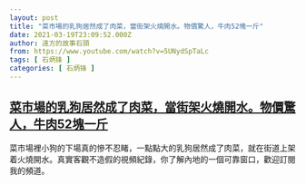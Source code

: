 ```yaml
---
layout: post
title: "菜市場的乳狗居然成了肉菜，當街架火燒開水。物價驚人，牛肉52塊一斤"
date: 2021-03-19T23:09:52.000Z
author: 遠方的故事石頭
from: https://www.youtube.com/watch?v=5UNydSpTaLc
tags: [ 石炳锋 ]
categories: [ 石炳锋 ]
---
```

<!--1616195392000-->
[菜市場的乳狗居然成了肉菜，當街架火燒開水。物價驚人，牛肉52塊一斤](https://www.youtube.com/watch?v=5UNydSpTaLc)
------

<div>
菜市場裡小狗的下場真的慘不忍睹，一點點大的乳狗居然成了肉菜，就在街道上架着火燒開水。真實客觀不造假的視頻紀錄，你了解內地的一個可靠窗口，歡迎訂閱我的頻道。
</div>
